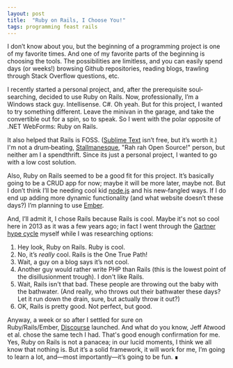 ```yaml
---
layout: post
title:  "Ruby on Rails, I Choose You!"
tags: programming feast rails
---
```


I don’t know about you, but the beginning of a programming project is one of my favorite times. And one of my favorite parts of the beginning is 
choosing the tools. The possibilities are limitless, and you can easily spend days (or weeks!) browsing Github repositories, reading blogs, 
trawling through Stack Overflow questions, etc.

I recently started a personal project, and, after the prerequisite soul‐searching, decided to use Ruby on Rails. Now, professionally, I’m a 
Windows stack guy. Intellisense. C#. Oh yeah. But for this project, I wanted to try something different. Leave the minivan in the garage, and 
take the convertible out for a spin, so to speak. So I went with the polar opposite of .NET WebForms: Ruby on Rails.

It also helped that Rails is FOSS. ([Sublime Text](http://www.sublimetext.com/) isn’t free, but it’s worth it.) I'm not a drum‐beating, 
[Stallmanesque](https://en.wikipedia.org/wiki/Richard_Stallman), "Rah rah Open Source!" person, but neither am I a spendthrift. Since its just 
a personal project, I wanted to go with a low cost solution.

Also, Ruby on Rails seemed to be a good fit for this project. It’s basically going to be a CRUD app for now; maybe it will be more later, maybe not. 
But I don’t think I’ll be needing cool kid [node.js](http://nodejs.org/) and his new‐fangled ways. If I do end up adding more dynamic functionality 
(and what website doesn’t these days?) I’m planning to use [Ember](http://emberjs.com/).

And, I’ll admit it, I chose Rails because Rails is cool. Maybe it's not so cool here in 2013 as it was a few years ago; in fact I went through the 
[Gartner hype cycle](https://en.wikipedia.org/wiki/Hype_cycle) myself while I was researching options:

1. Hey look, Ruby on Rails. Ruby is cool.
2. No, it’s *really* cool. Rails is the One True Path!
3. Wait, a guy on a blog says it’s not cool.
4. Another guy would rather write PHP than Rails (this is the lowest point of the disillusionment trough). I don't like Rails.
5. Wait, Rails isn't that bad. These people are throwing out the baby with the bathwater. (And really, who throws out their bathwater these days? Let 
it run down the drain, sure, but actually throw it out?)
6. OK, Rails is pretty good. Not perfect, but good.


Anyway, a week or so after I settled for sure on Ruby/Rails/Ember, [Discourse](http://www.discourse.org/) launched. And what do you know, Jeff Atwood 
et al. chose the same tech I had. That's good enough confirmation for me. Yes, Ruby on Rails is not a panacea; in our lucid moments, I think we all 
know that nothing is. But it’s a solid framework, it will work for me, I’m going to learn a lot, and—most importantly—it’s going to be fun. ∎